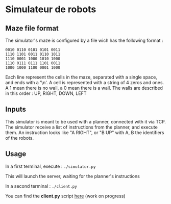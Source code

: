# Simulateur de robots

## Maze file format

The simulator's maze is configured by a file wich has the following format :

```
0010 0110 0101 0101 0011
1110 1101 0011 0110 1011
1110 0001 1000 1010 1000
1110 0111 0111 1101 0011
1000 1000 1100 0001 1000
```


Each line represent the cells in the maze, separated with a single space,
and ends with a '\n'.
A cell is represented with a string of 4 zeros and ones. A 1 mean there is no wall,
a 0 mean there is a wall.
The walls are described in this order : UP, RIGHT, DOWN, LEFT


## Inputs

This simulator is meant to be used with a planner, connected with it via TCP.
The simulator receive a list of instructions from the planner, and execute them.
An instruction looks like "A RIGHT", or "B UP" with A, B the identifiers of the robots.


## Usage

In a first terminal, execute :
`./simulator.py`

This will launch the server, waiting for the planner's instructions

In a second terminal :
`./client.py`

You can find the **client.py** script [here](https://github.com/LoicGoulefert/Planificateur-robot-lego) (work on progress)


